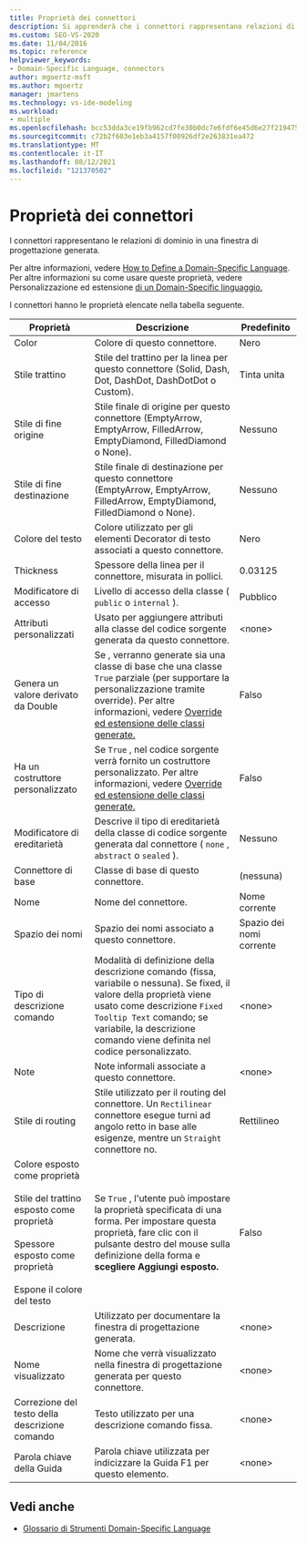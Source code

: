 ```yaml
---
title: Proprietà dei connettori
description: Si apprenderà che i connettori rappresentano relazioni di dominio in una finestra di progettazione generata e che queste proprietà vengono usate per personalizzare ed estendere un linguaggio specifico di dominio.
ms.custom: SEO-VS-2020
ms.date: 11/04/2016
ms.topic: reference
helpviewer_keywords:
- Domain-Specific Language, connectors
author: mgoertz-msft
ms.author: mgoertz
manager: jmartens
ms.technology: vs-ide-modeling
ms.workload:
- multiple
ms.openlocfilehash: bcc53dda3ce19fb962cd7fe30b0dc7e6fdf6e45d6e27f2194750c36425afe166
ms.sourcegitcommit: c72b2f603e1eb3a4157f00926df2e263831ea472
ms.translationtype: MT
ms.contentlocale: it-IT
ms.lasthandoff: 08/12/2021
ms.locfileid: "121370502"
---
```

# <a name="properties-of-connectors"></a>Proprietà dei connettori
I connettori rappresentano le relazioni di dominio in una finestra di progettazione generata.

 Per altre informazioni, vedere [How to Define a Domain-Specific Language](../modeling/how-to-define-a-domain-specific-language.md). Per altre informazioni su come usare queste proprietà, vedere Personalizzazione ed estensione [di un Domain-Specific linguaggio.](../modeling/customizing-and-extending-a-domain-specific-language.md)

 I connettori hanno le proprietà elencate nella tabella seguente.

|Proprietà|Descrizione|Predefinito|
|-|-|-|
|Color|Colore di questo connettore.|Nero|
|Stile trattino|Stile del trattino per la linea per questo connettore (Solid, Dash, Dot, DashDot, DashDotDot o Custom).|Tinta unita|
|Stile di fine origine|Stile finale di origine per questo connettore (EmptyArrow, EmptyArrow, FilledArrow, EmptyDiamond, FilledDiamond o None).|Nessuno|
|Stile di fine destinazione|Stile finale di destinazione per questo connettore (EmptyArrow, EmptyArrow, FilledArrow, EmptyDiamond, FilledDiamond o None).|Nessuno|
|Colore del testo|Colore utilizzato per gli elementi Decorator di testo associati a questo connettore.|Nero|
|Thickness|Spessore della linea per il connettore, misurata in pollici.|0.03125|
|Modificatore di accesso|Livello di accesso della classe ( `public` o `internal` ).|Pubblico|
|Attributi personalizzati|Usato per aggiungere attributi alla classe del codice sorgente generata da questo connettore.|\<none>|
|Genera un valore derivato da Double|Se , verranno generate sia una classe di base che una classe `True` parziale (per supportare la personalizzazione tramite override). Per altre informazioni, vedere [Override ed estensione delle classi generate.](../modeling/overriding-and-extending-the-generated-classes.md)|Falso|
|Ha un costruttore personalizzato|Se `True` , nel codice sorgente verrà fornito un costruttore personalizzato. Per altre informazioni, vedere [Override ed estensione delle classi generate.](../modeling/overriding-and-extending-the-generated-classes.md)|Falso|
|Modificatore di ereditarietà|Descrive il tipo di ereditarietà della classe di codice sorgente generata dal connettore ( `none` , `abstract` o `sealed` ).|Nessuno|
|Connettore di base|Classe di base di questo connettore.|(nessuna)|
|Nome|Nome del connettore.|Nome corrente|
|Spazio dei nomi|Spazio dei nomi associato a questo connettore.|Spazio dei nomi corrente|
|Tipo di descrizione comando|Modalità di definizione della descrizione comando (fissa, variabile o nessuna). Se fixed, il valore della proprietà viene usato come descrizione `Fixed Tooltip Text` comando; se variabile, la descrizione comando viene definita nel codice personalizzato.|\<none>|
|Note|Note informali associate a questo connettore.|\<none>|
|Stile di routing|Stile utilizzato per il routing del connettore. Un `Rectilinear` connettore esegue turni ad angolo retto in base alle esigenze, mentre un `Straight` connettore no.|Rettilineo|
|Colore esposto come proprietà<br /><br /> Stile del trattino esposto come proprietà<br /><br /> Spessore esposto come proprietà<br /><br /> Espone il colore del testo|Se `True` , l'utente può impostare la proprietà specificata di una forma. Per impostare questa proprietà, fare clic con il pulsante destro del mouse sulla definizione della forma e **scegliere Aggiungi esposto.**|Falso|
|Descrizione|Utilizzato per documentare la finestra di progettazione generata.|\<none>|
|Nome visualizzato|Nome che verrà visualizzato nella finestra di progettazione generata per questo connettore.|\<none>|
|Correzione del testo della descrizione comando|Testo utilizzato per una descrizione comando fissa.|\<none>|
|Parola chiave della Guida|Parola chiave utilizzata per indicizzare la Guida F1 per questo elemento.|\<none>|

## <a name="see-also"></a>Vedi anche

- [Glossario di Strumenti Domain-Specific Language](/previous-versions/bb126564(v=vs.100))